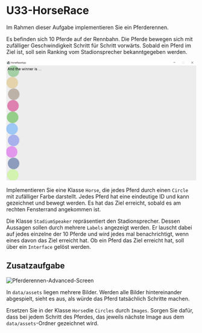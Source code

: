 # U33-HorseRace

Im Rahmen dieser Aufgabe implementieren Sie ein Pferderennen.

Es befinden sich 10 Pferde auf der Rennbahn. Die Pferde bewegen sich mit zufälliger Geschwindigkeit Schritt für Schritt vorwärts. Sobald ein Pferd im Ziel ist, soll sein Ranking vom Stadionsprecher bekanntgegeben werden.

![Pferderennen-Screen](./docs/Horserace.gif)

Implementieren Sie eine Klasse `Horse`, die jedes Pferd durch einen `Circle` mit zufälliger Farbe darstellt. Jedes Pferd hat eine eindeutige ID und kann gezeichnet und bewegt werden. Es hat das Ziel erreicht, sobald es am rechten Fensterrand angekommen ist.

Die Klasse `StadiumSpeaker` repräsentiert den Stadionsprecher. Dessen Aussagen sollen durch mehrere `Labels` angezeigt werden. Er lauscht dabei auf jedes einzelne der 10 Pferde und wird jedes mal benachrichtigt, wenn eines davon das Ziel erreicht hat. Ob ein Pferd das Ziel erreicht hat, soll über ein `Interface` gelöst werden.

## Zusatzaufgabe

![Pferderennen-Advanced-Screen](./docs/HorseraceAdvanced.gif)

In `data/assets` liegen mehrere Bilder. Werden alle Bilder hintereinander abgespielt, sieht es aus, als würde das Pferd tatsächlich Schritte machen.

Ersetzen Sie in der Klasse `Horse`die `Circles` durch `Images`.
Sorgen Sie dafür, dass bei jedem Schritt des Pferdes, das jeweils nächste Image aus dem `data/assets`-Ordner gezeichnet wird.

